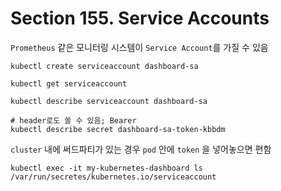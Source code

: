 # Section 155. Service Accounts

`Prometheus` 같은 모니터링 시스템이 `Service Account`를 가질 수 있음

```shell
kubectl create serviceaccount dashboard-sa

kubectl get serviceaccount

kubectl describe serviceaccount dashboard-sa

# header로도 쏠 수 있음; Bearer
kubectl describe secret dashboard-sa-token-kbbdm
```

`cluster` 내에 써드파티가 있는 경우 `pod` 안에 `token` 을 넣어놓으면 편함

```shell
kubectl exec -it my-kubernetes-dashboard ls /var/run/secretes/kubernetes.io/serviceaccount
```
